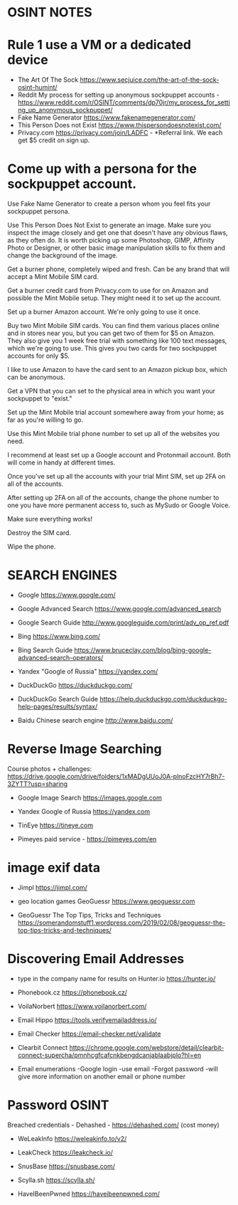 # OSINT NOTES
# Rule 1 use a VM or a dedicated device

- The Art Of The Sock  https://www.secjuice.com/the-art-of-the-sock-osint-humint/
- Reddit  My process for setting up anonymous sockpuppet accounts - https://www.reddit.com/r/OSINT/comments/dp70jr/my_process_for_setting_up_anonymous_sockpuppet/
- Fake Name Generator  https://www.fakenamegenerator.com/
- This Person Does not Exist  https://www.thispersondoesnotexist.com/
- Privacy.com  https://privacy.com/join/LADFC - *Referral link. We each get $5 credit on sign up.

# Come up with a persona for the sockpuppet account.

Use Fake Name Generator to create a person whom you feel fits your sockpuppet persona.

Use This Person Does Not Exist to generate an image. Make sure you inspect the image closely and get one that doesn't have any obvious flaws, as they often do. It is worth picking up some Photoshop, GIMP, Affinity Photo or Designer, or other basic image manipulation skills to fix them and change the background of the image.

Get a burner phone, completely wiped and fresh. Can be any brand that will accept a Mint Mobile SIM card.

Get a burner credit card from Privacy.com to use for on Amazon and possible the Mint Mobile setup. They might need it to set up the account.

Set up a burner Amazon account. We're only going to use it once.

Buy two Mint Mobile SIM cards. You can find them various places online and in stores near you, but you can get two of them for $5 on Amazon. They also give you 1 week free trial with something like 100 text messages, which we're going to use. This gives you two cards for two sockpuppet accounts for only $5.

I like to use Amazon to have the card sent to an Amazon pickup box, which can be anonymous.

Get a VPN that you can set to the physical area in which you want your sockpuppet to "exist."

Set up the Mint Mobile trial account somewhere away from your home; as far as you're willing to go.

Use this Mint Mobile trial phone number to set up all of the websites you need.

I recommend at least set up a Google account and Protonmail account. Both will come in handy at different times.

Once you've set up all the accounts with your trial Mint SIM, set up 2FA on all of the accounts.

After setting up 2FA on all of the accounts, change the phone number to one you have more permanent access to, such as MySudo or Google Voice.

Make sure everything works!

Destroy the SIM card.

Wipe the phone.

# SEARCH ENGINES
    
- Google  https://www.google.com/

- Google Advanced Search  https://www.google.com/advanced_search

- Google Search Guide  http://www.googleguide.com/print/adv_op_ref.pdf

- Bing  https://www.bing.com/

- Bing Search Guide  https://www.bruceclay.com/blog/bing-google-advanced-search-operators/

- Yandex  "Google of Russia"  https://yandex.com/

- DuckDuckGo  https://duckduckgo.com/

- DuckDuckGo Search Guide  https://help.duckduckgo.com/duckduckgo-help-pages/results/syntax/

- Baidu  Chinese search engine  http://www.baidu.com/

# Reverse Image Searching

Course photos + challenges: https://drive.google.com/drive/folders/1xMADgUUoJ0A-plnoFzcHY7rBh7-3ZYTT?usp=sharing

- Google Image Search  https://images.google.com

- Yandex Google of Russia https://yandex.com

- TinEye  https://tineye.com

- Pimeyes  paid service - https://pimeyes.com/en

# image exif data 
- Jimpl https://jimpl.com/
- geo location games GeoGuessr  https://www.geoguessr.com

- GeoGuessr  The Top Tips, Tricks and Techniques  https://somerandomstuff1.wordpress.com/2019/02/08/geoguessr-the-top-tips-tricks-and-techniques/
# Discovering Email Addresses
- type in the company name for results on  Hunter.io  https://hunter.io/

- Phonebook.cz  https://phonebook.cz/

- VoilaNorbert  https://www.voilanorbert.com/

- Email Hippo  https://tools.verifyemailaddress.io/

- Email Checker  https://email-checker.net/validate

- Clearbit Connect  https://chrome.google.com/webstore/detail/clearbit-connect-supercha/pmnhcgfcafcnkbengdcanjablaabjplo?hl=en


- Email enumerations 
    -Google login
        -use email
            -Forgot password
                -will give more information on another email or phone number
# Password OSINT
Breached credentials - Dehashed - https://dehashed.com/ (cost money)
- WeLeakInfo  https://weleakinfo.to/v2/

- LeakCheck  https://leakcheck.io/

- SnusBase  https://snusbase.com/

- Scylla.sh  https://scylla.sh/

- HaveIBeenPwned  https://haveibeenpwned.com/





            




